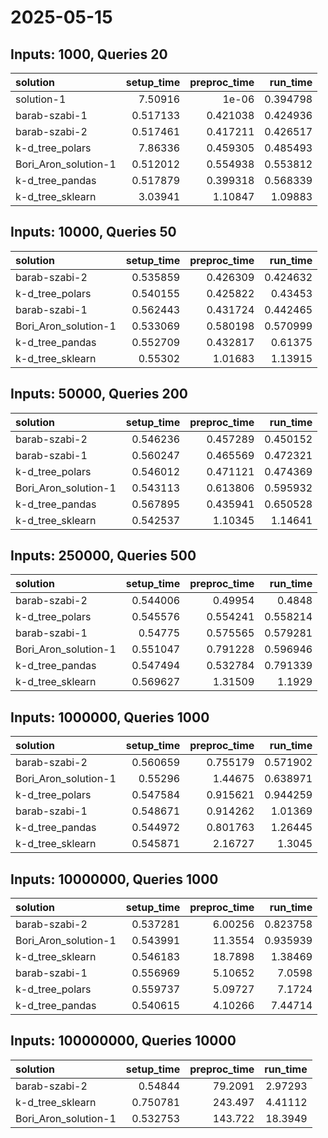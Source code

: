 # 2025-05-15

## Inputs: 1000, Queries 20

| solution             |   setup_time |   preproc_time |   run_time |
|:---------------------|-------------:|---------------:|-----------:|
| solution-1           |     7.50916  |       1e-06    |   0.394798 |
| barab-szabi-1        |     0.517133 |       0.421038 |   0.424936 |
| barab-szabi-2        |     0.517461 |       0.417211 |   0.426517 |
| k-d_tree_polars      |     7.86336  |       0.459305 |   0.485493 |
| Bori_Aron_solution-1 |     0.512012 |       0.554938 |   0.553812 |
| k-d_tree_pandas      |     0.517879 |       0.399318 |   0.568339 |
| k-d_tree_sklearn     |     3.03941  |       1.10847  |   1.09883  |

## Inputs: 10000, Queries 50

| solution             |   setup_time |   preproc_time |   run_time |
|:---------------------|-------------:|---------------:|-----------:|
| barab-szabi-2        |     0.535859 |       0.426309 |   0.424632 |
| k-d_tree_polars      |     0.540155 |       0.425822 |   0.43453  |
| barab-szabi-1        |     0.562443 |       0.431724 |   0.442465 |
| Bori_Aron_solution-1 |     0.533069 |       0.580198 |   0.570999 |
| k-d_tree_pandas      |     0.552709 |       0.432817 |   0.61375  |
| k-d_tree_sklearn     |     0.55302  |       1.01683  |   1.13915  |

## Inputs: 50000, Queries 200

| solution             |   setup_time |   preproc_time |   run_time |
|:---------------------|-------------:|---------------:|-----------:|
| barab-szabi-2        |     0.546236 |       0.457289 |   0.450152 |
| barab-szabi-1        |     0.560247 |       0.465569 |   0.472321 |
| k-d_tree_polars      |     0.546012 |       0.471121 |   0.474369 |
| Bori_Aron_solution-1 |     0.543113 |       0.613806 |   0.595932 |
| k-d_tree_pandas      |     0.567895 |       0.435941 |   0.650528 |
| k-d_tree_sklearn     |     0.542537 |       1.10345  |   1.14641  |

## Inputs: 250000, Queries 500

| solution             |   setup_time |   preproc_time |   run_time |
|:---------------------|-------------:|---------------:|-----------:|
| barab-szabi-2        |     0.544006 |       0.49954  |   0.4848   |
| k-d_tree_polars      |     0.545576 |       0.554241 |   0.558214 |
| barab-szabi-1        |     0.54775  |       0.575565 |   0.579281 |
| Bori_Aron_solution-1 |     0.551047 |       0.791228 |   0.596946 |
| k-d_tree_pandas      |     0.547494 |       0.532784 |   0.791339 |
| k-d_tree_sklearn     |     0.569627 |       1.31509  |   1.1929   |

## Inputs: 1000000, Queries 1000

| solution             |   setup_time |   preproc_time |   run_time |
|:---------------------|-------------:|---------------:|-----------:|
| barab-szabi-2        |     0.560659 |       0.755179 |   0.571902 |
| Bori_Aron_solution-1 |     0.55296  |       1.44675  |   0.638971 |
| k-d_tree_polars      |     0.547584 |       0.915621 |   0.944259 |
| barab-szabi-1        |     0.548671 |       0.914262 |   1.01369  |
| k-d_tree_pandas      |     0.544972 |       0.801763 |   1.26445  |
| k-d_tree_sklearn     |     0.545871 |       2.16727  |   1.3045   |

## Inputs: 10000000, Queries 1000

| solution             |   setup_time |   preproc_time |   run_time |
|:---------------------|-------------:|---------------:|-----------:|
| barab-szabi-2        |     0.537281 |        6.00256 |   0.823758 |
| Bori_Aron_solution-1 |     0.543991 |       11.3554  |   0.935939 |
| k-d_tree_sklearn     |     0.546183 |       18.7898  |   1.38469  |
| barab-szabi-1        |     0.556969 |        5.10652 |   7.0598   |
| k-d_tree_polars      |     0.559737 |        5.09727 |   7.1724   |
| k-d_tree_pandas      |     0.540615 |        4.10266 |   7.44714  |

## Inputs: 100000000, Queries 10000

| solution             |   setup_time |   preproc_time |   run_time |
|:---------------------|-------------:|---------------:|-----------:|
| barab-szabi-2        |     0.54844  |        79.2091 |    2.97293 |
| k-d_tree_sklearn     |     0.750781 |       243.497  |    4.41112 |
| Bori_Aron_solution-1 |     0.532753 |       143.722  |   18.3949  |